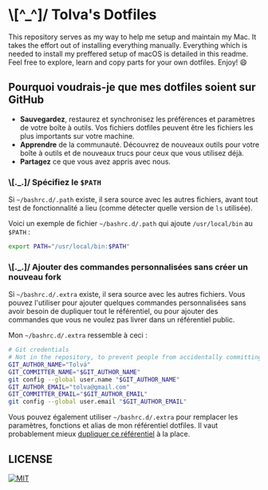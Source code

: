 # \\[^_^]/ Tolva's Dotfiles

This repository serves as my way to help me setup and maintain my Mac. It takes the effort out of installing everything manually. Everything which is needed to install my preffered setup of macOS is detailed in this readme. Feel free to explore, learn and copy parts for your own dotfiles. Enjoy! :smile:

## Pourquoi voudrais-je que mes dotfiles soient sur GitHub

- **Sauvegardez**, restaurez et synchronisez les préférences et paramètres de votre boîte à outils. Vos fichiers dotfiles peuvent être les fichiers les plus importants sur votre machine.
- **Apprendre** de la communauté. Découvrez de nouveaux outils pour votre boîte à outils et de nouveaux trucs pour ceux que vous utilisez déjà.
- **Partagez** ce que vous avez appris avec nous.

### \\[._.]/ Spécifiez le `$PATH`

Si `~/bashrc.d/.path` existe, il sera source avec les autres fichiers, avant tout test de fonctionnalité a lieu (comme détecter quelle version de `ls` utilisée).

Voici un exemple de fichier `~/bashrc.d/.path` qui ajoute `/usr/local/bin` au `$PATH` :

```bash
export PATH="/usr/local/bin:$PATH"
```

### \\[._.]/ Ajouter des commandes personnalisées sans créer un nouveau fork

Si `~/bashrc.d/.extra` existe, il sera source avec les autres fichiers. Vous pouvez l'utiliser pour ajouter quelques commandes personnalisées sans avoir besoin de dupliquer tout le référentiel, ou pour ajouter des commandes que vous ne voulez pas livrer dans un référentiel public.

Mon `~/bashrc.d/.extra` ressemble à ceci :

```bash
# Git credentials
# Not in the repository, to prevent people from accidentally committing under my name
GIT_AUTHOR_NAME="Tolvä"
GIT_COMMITTER_NAME="$GIT_AUTHOR_NAME"
git config --global user.name "$GIT_AUTHOR_NAME"
GIT_AUTHOR_EMAIL="tolva@gmail.com"
GIT_COMMITTER_EMAIL="$GIT_AUTHOR_EMAIL"
git config --global user.email "$GIT_AUTHOR_EMAIL"
```

Vous pouvez également utiliser `~/bashrc.d/.extra` pour remplacer les paramètres, fonctions et alias de mon référentiel dotfiles. Il vaut probablement mieux [dupliquer ce référentiel](https://github.com/deild/dotfiles/fork) à la place.

## LICENSE

[![MIT](https://img.shields.io/badge/license-MIT-BLUE)](LICENSE)
